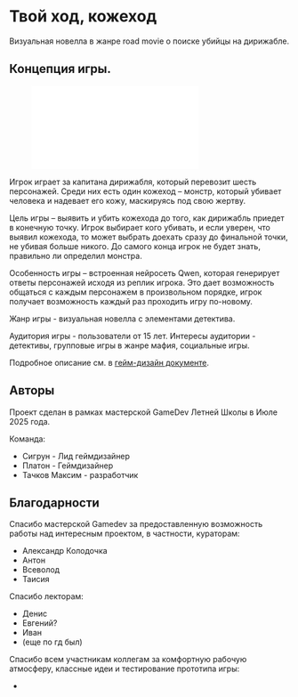 # Твой ход, кожеход

Визуальная новелла в жанре road movie о поиске убийцы на дирижабле.

## Концепция игры.

<figure class="video_container">
  <iframe src="Docs/trailer.MOV" frameborder="0" allowfullscreen="true"> 
</iframe>
</figure>

Игрок играет за капитана дирижабля, который перевозит шесть персонажей. Среди них есть один кожеход – монстр, который убивает человека и надевает его кожу, маскируясь под свою жертву.

Цель игры – выявить и убить кожехода до того, как дирижабль приедет в конечную точку. Игрок выбирает кого убивать, и если уверен, что выявил кожехода, то может выбрать доехать сразу до финальной точки, не убивая больше никого. До самого конца игрок не будет знать, правильно ли определил монстра.

Особенность игры – встроенная нейросеть Qwen, которая генерирует ответы персонажей исходя из реплик игрока. Это дает возможность общаться с каждым персонажем в произвольном порядке, игрок получает возможность каждый раз проходить игру по-новому.

Жанр игры - визуальная новелла с элементами детектива.

Аудитория игры - пользователи от 15 лет. Интересы аудитории - детективы, групповые игры в жанре мафия, социальные игры.

Подробное описание см. в [гейм-дизайн документе](Docs/GDD.pdf).

## Авторы

Проект сделан в рамках мастерской GameDev Летней Школы в Июле 2025 года.

Команда:

- Сигрун - Лид геймдизайнер
- Платон - Геймдизайнер
- Тачков Максим - разработчик

## Благодарности

Спасибо мастерской Gamedev за предоставленную возможность работы над интересным проектом, в частности, кураторам:

- Александр Колодочка
- Антон
- Всеволод
- Таисия

Спасибо лекторам:

- Денис
- Евгений?
- Иван
- (еще по гд был)

Спасибо всем участникам коллегам за комфортную рабочую атмосферу, классные идеи и тестирование прототипа игры:

-
